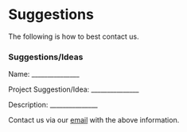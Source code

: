 # Suggestions
The following is how to best contact us.

### Suggestions/Ideas
Name: _______________

Project Suggestion/Idea: _______________

Description: _______________

Contact us via our <a href="mailto:GreenMeteor@asia.com">email</a> with the above information.

